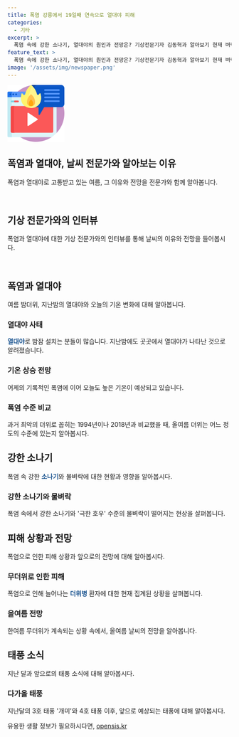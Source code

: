 ```yaml
---
title: 폭염 강릉에서 19일째 연속으로 열대야 피해
categories:
  - 기타
excerpt: >
  폭염 속에 강한 소나기, 열대야의 원인과 전망은? 기상전문기자 김동혁과 알아보기 현재 벼락 수준의 소나기가 쏟아지는 폭염이 계속되고 있음. 기자와의 인터뷰에서 과거 최악의 더위와 비교하며 올 여름 더위의 수준을 짚었으며, 무더위로 더욱 증가하는 더위병 환자 상황과 폭염이 언제쯤 종료될지에 대한 전망을 다룸. 또한, 태풍 소식에 대한 궁금증도 제기됨. 올여름 무더위의 원인과 전망에 대한 김동혁 기상전문기자의 전문적인 답변은 눈길을 끌 것으로 보임.
feature_text: >
  폭염 속에 강한 소나기, 열대야의 원인과 전망은? 기상전문기자 김동혁과 알아보기 현재 벼락 수준의 소나기가 쏟아지는 폭염이 계속되고 있음. 기자와의 인터뷰에서 과거 최악의 더위와 비교하며 올 여름 더위의 수준을 짚었으며, 무더위로 더욱 증가하는 더위병 환자 상황과 폭염이 언제쯤 종료될지에 대한 전망을 다룸. 또한, 태풍 소식에 대한 궁금증도 제기됨. 올여름 무더위의 원인과 전망에 대한 김동혁 기상전문기자의 전문적인 답변은 눈길을 끌 것으로 보임.
image: '/assets/img/newspaper.png'
---
```


<p><img src="/assets/img/news.png" alt="rentncar 속보" /></p>

<h2>폭염과 열대야, 날씨 전문가와 알아보는 이유</h2>

<p data-ke-size="size16">폭염과 열대야로 고통받고 있는 여름, 그 이유와 전망을 전문가와 함께 알아봅니다.</p>

<p><br></p>

<h2>기상 전문가와의 인터뷰</h2>

<p data-ke-size="size16">폭염과 열대야에 대한 기상 전문가와의 인터뷰를 통해 날씨의 이유와 전망을 들어봅시다.</p>

<p><br></p>

<h2>폭염과 열대야</h2>

<p data-ke-size="size16">여름 밤더위, 지난밤의 열대야와 오늘의 기온 변화에 대해 알아봅니다.</p>

<h3>열대야 사태</h3>

<p data-ke-size="size16"><b><span style="color: #1a5490;">열대야</span></b>로 밤잠 설치는 분들이 많습니다. 지난밤에도 곳곳에서 열대야가 나타난 것으로 알려졌습니다.</p>

<h3>기온 상승 전망</h3>

<p data-ke-size="size16">어제의 기록적인 폭염에 이어 오늘도 높은 기온이 예상되고 있습니다.</p>

<h3>폭염 수준 비교</h3>

<p data-ke-size="size16">과거 최악의 더위로 꼽히는 1994년이나 2018년과 비교했을 때, 올여름 더위는 어느 정도의 수준에 있는지 알아봅시다.</p>

<h2>강한 소나기</h2>

<p data-ke-size="size16">폭염 속 강한 <b><span style="color: #1a5490;">소나기</span></b>와 물벼락에 대한 현황과 영향을 알아봅시다.</p>

<h3>강한 소나기와 물벼락</h3>

<p data-ke-size="size16">폭염 속에서 강한 소나기와 '극한 호우' 수준의 물벼락이 떨어지는 현상을 살펴봅니다.</p>

<h2>피해 상황과 전망</h2>

<p data-ke-size="size16">폭염으로 인한 피해 상황과 앞으로의 전망에 대해 알아봅시다.</p>

<h3>무더위로 인한 피해</h3>

<p data-ke-size="size16">폭염으로 인해 늘어나는 <b><span style="color: #1a5490;">더위병</span></b> 환자에 대한 현재 집계된 상황을 살펴봅니다.</p>

<h3>올여름 전망</h3>

<p data-ke-size="size16">한여름 무더위가 계속되는 상황 속에서, 올여름 날씨의 전망을 알아봅니다.</p>

<h2>태풍 소식</h2>

<p data-ke-size="size16">지난 달과 앞으로의 태풍 소식에 대해 알아봅시다.</p>

<h3>다가올 태풍</h3>

<p data-ke-size="size16">지난달의 3호 태풍 '개미'와 4호 태풍 이후, 앞으로 예상되는 태풍에 대해 알아봅시다.</p>
유용한 생활 정보가 필요하시다면, <a href="https://opensis.kr" rel="dofollow">opensis.kr</a>


